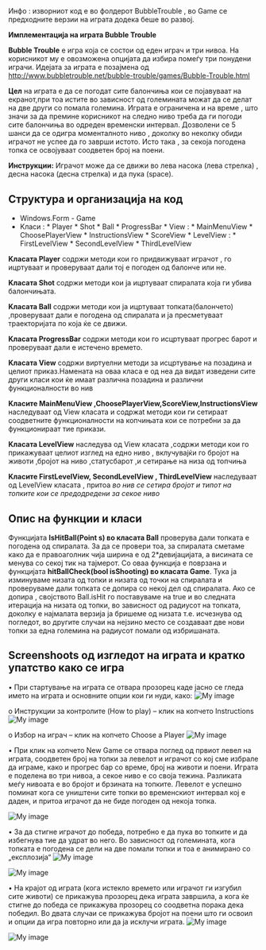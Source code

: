 ## 
Инфо : изворниот код е во фолдерот BubbleTrouble , во Game се предходните верзии на играта додека беше во развој.

**Имплементација на играта Bubble Trouble**

**Bubble Trouble** е игра која се состои од еден играч и три нивоа. На корисникот му е овозможена опцијата да избира помеѓу три понудени играчи.
Идејата за играта е позајмена од  http://www.bubbletrouble.net/bubble-trouble/games/Bubble-Trouble.html 

**Цел** на играта е да се погодат сите балончиња кои се појавуваат на екранот,при тоа истите во зависност од големината можат да се делат на две други со помала големина. Играта е ограничена и на време , што значи за да премине корисникот на следно ниво треба да ги погоди сите балончиња во одреден временски интервал. Дозволени се 5 шанси да се одигра моменталното ниво , доколку во неколку обиди играчот не успее да го заврши истото. Исто така , за секоја погодена топка се освојуваат соодветен број на поени. 

**Инструкции:**
Играчот може да се движи во лева насока (лева стрелка) , десна насока (десна стрелка) и да пука (space).

## Структура и организација на код
* Windows.Form - Game 
*  Kласи :
        * Player
        * Shot
        * Ball
        * ProgressBar
        * View :
                  * MainMenuView
                  * ChoosePlayerView
                  * InstructionsView
                  * ScoreView
                  *  LevelView :
                                 * FirstLevelView
                                 * SecondLevelView
                                 * ThirdLevelView

**Kласата Player**
 содржи методи кои го придвижуваат играчот , го ицртуваат и проверуваат дали тој е погоден од балонче или не.

**Kласата Shot**
 содржи методи кои ја ицртуваат спиралата која ги убива балончињата.

**Kласата Bаll**
 содржи методи кои ја ицртуваат топката(балончето) ,проверуваат дали е погодена од спиралата и
ја пресметуваат траекторијата по која ќе се движи.

**Kласата ProgressBar**
 содржи методи кои  го исцртуваат прогрес барот и проверуваат дали е истечено времето.

**Kласата View**
 содржи виртуелни методи за исцртување на позадина и целиот приказ.Намената на оваа класа е од неа да видат изведени сите други класи кои ќе имаат различна позадина и различни функционалности во нив

 **Kласите МainMenuView ,ChoosePlayerView,ScoreView,InstructionsView**
 наследуваaт од View класата и содржat методи кои ги сетираат соодветните функционалности на копчињата кои се потребни за да функционираат тие прикази.

**Kласата LevelView**
   наследува од View класата ,содржи методи кои го прикажуваат целиот изглед на едно ниво ,
вклучувајќи го бројот на животи ,бројот на ниво ,статусбарот ,и сетирање на низа од топчиња

**Kласите  FirstLevelView, SecondLevelView , ThirdLevelView**
   наследуваат од LevelView класата , притоа  *во нив се сетира бројот и типот на топките кои се предодредени за секое ниво*

## **Опис на функции и класи**
Функцијата **IsHitBall(Point s) во класата Ball** проверува дали топката е погодена од спиралата. 
За да се провери тоа, за спиралата сметаме како да е правоаголник чија ширина е од 2*девијацијата, а висината се менува со секој тик на тајмерот. 
Со оваа функција е поврзана и функцијата **hitBallCheck(bool isShooting) во класата Game**. 
Тука ја изминуваме низата од топки и низата од точки на спиралата и проверуваме дали топката се допира 
со некој дел од спиралата. Ако се допира , својството Ball.isHit го поставуваме на true и во следната итерација на низата од топки, во зависност од радиусот на топката, доколку е најмалата верзија ја бришеме од низата 
т.е. исчезнува од погледот, во другите случаи на нејзино место се создаваат две нови топки за една големина на радиусот помали од избришаната.


## **Screenshoots од изгледот на играта и кратко упатство како се игра**

•       При стартување на играта се отвара прозорец каде јасно се гледа името на играта и основните опции кои ги нуди, како:
![My image](https://raw.github.com/ibozinova/VP/master/PrintScr_za_BubbleTrouble/NewGame.png)

o	Инструкции за контролите (How to play) – клик на копчето Instructions
 ![My image](https://raw.github.com/ibozinova/VP/master/PrintScr_za_BubbleTrouble/Instructions.png)
 
o	Избор на играч – клик на копчето Choose a Player 
![My image](https://raw.github.com/ibozinova/VP/master/PrintScr_za_BubbleTrouble/ChooseAPlayer.png)

•	При клик на копчето New Game се отвара поглед од првиот левел на играта, соодветен број на топки за левелот и играчот со кој сме избрале да играме, како и прогрес бар со време, број на животи и поени.
Играта е поделена во три нивоа, а секое ниво е со своја тежина. Разликата меѓу нивоата е во бројот и брзината на топките.
Левелот е успешно поминат кога се уништени сите топки во временскиот интервал кој е даден, и притоа играчот да не биде погоден од некоја топка.

 ![My image](https://raw.github.com/ibozinova/VP/master/PrintScr_za_BubbleTrouble/LevelCompleted.png)
 
•	За да стигне играчот до победа, потребно е да пука во топките и да избегнува тие да удрат во него. Во зависност од големината, кога топката е погодена се дели на две помали топки и тоа е анимирано со „експлозија“ 
  ![My image](https://raw.github.com/ibozinova/VP/master/PrintScr_za_BubbleTrouble/Shot.png)
  
  ![My image](https://raw.github.com/ibozinova/VP/master/PrintScr_za_BubbleTrouble/BallExplosion.png)
  
•	На крајот од играта (кога истекло времето или играчот ги изгубил сите животи) се прикажува прозорец  дека играта завршила, а кога ќе стигне до победа се прикажува прозорец со соодветна порака дека победил.
Во двата случаи се прикажува бројот на поени што ги освоил и опции да игра повторно или да ја исклучи играта.
  ![My image](https://raw.github.com/ibozinova/VP/master/PrintScr_za_BubbleTrouble/GameOver.png)
  
  ![My image](https://raw.github.com/ibozinova/VP/master/PrintScr_za_BubbleTrouble/YouWon.png)

